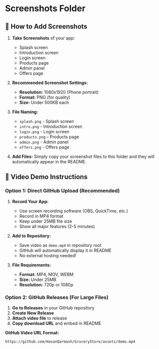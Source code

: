 # Screenshots Folder

## 📸 **How to Add Screenshots**

1. **Take Screenshots** of your app:
   - Splash screen
   - Introduction screen
   - Login screen
   - Products page
   - Admin panel
   - Offers page

2. **Recommended Screenshot Settings:**
   - **Resolution:** 1080x1920 (Phone portrait)
   - **Format:** PNG (for quality)
   - **Size:** Under 500KB each

3. **File Naming:**
   - `splash.png` - Splash screen
   - `intro.png` - Introduction screen
   - `login.png` - Login screen
   - `products.png` - Products page
   - `admin.png` - Admin panel
   - `offers.png` - Offers page

4. **Add Files:**
   Simply copy your screenshot files to this folder and they will automatically appear in the README.

## 🎥 **Video Demo Instructions**

### **Option 1: Direct GitHub Upload (Recommended)**
1. **Record Your App:**
   - Use screen recording software (OBS, QuickTime, etc.)
   - Record in MP4 format
   - Keep under 25MB file size
   - Show all major features (2-5 minutes)

2. **Add to Repository:**
   - Save video as `demo.mp4` in repository root
   - GitHub will automatically display it in README
   - No external hosting needed!

3. **File Requirements:**
   - **Format:** MP4, MOV, WEBM
   - **Size:** Under 25MB
   - **Resolution:** 720p or 1080p

### **Option 2: GitHub Releases (For Large Files)**
1. **Go to Releases** in your GitHub repository
2. **Create New Release**
3. **Attach video file** to release
4. **Copy download URL** and embed in README

**GitHub Video URL Format:**
```
https://github.com/HasanQarmash/GroceryStore/assets/demo.mp4
```
